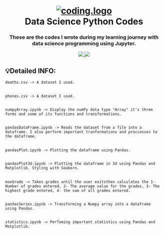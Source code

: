 <h1 align="center">
  <br>
  <a href="https://github.com/Yousinator/FOC"><img src="https://j.top4top.io/p_2596nt9fw1.gif" alt="coding.logo"></a>
  <br>
  Data Science Python Codes
  <br>
</h1>

<h3 align="center">These are the codes I wrote during my learning journey with data science programming using Jupyter.</h3>

<p align="center">
  <a href="">
    <img src="https://img.shields.io/badge/Written%20Using-Jupyter-orange">
    <img src="https://img.shields.io/badge/Written%20in-Python-yellow">

  </a>
  </p>

## 💡Detailed INFO:

`deaths.csv -> A dataset I used.`

##

`phones.csv -> A dataset I used.`

##

`numpyArray.ipynb -> Display the numPy data type "Array" it's three forms and some of its functions and transformations.`

##

`pandasDataFrame.ipynb -> Reads the dataset from a file into a dataframe. I also perform important tranformations and proccesses to the dataframe.`

##

`pandasPlot.ipynb -> Plotting the dataframe using Pandas.`

##

`pandasPlot3d.ipynb -> Plotting the dataframe in 3d using Pandas and Matplotlib. Styling with Seaborn.`

##

`maxGrade -> Takes grades until the user exitsthen calculates the 1- Number of grades entered, 2- The average value for the grades, 3- The highest grade entered, 4- the sum of all grades entered.`

##

`pandasSeries.ipynb -> Transforming a Numpy array into a dataframe using Pandas.`

##

`statistics.ipynb -> Perfoming important statistics using Pandas and Matplotlib.`
